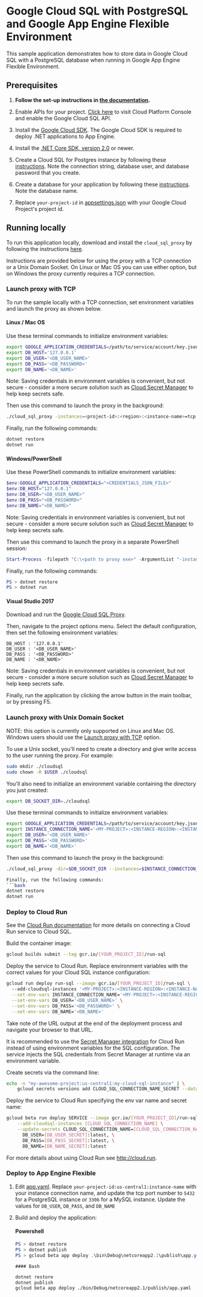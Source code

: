 # Google Cloud SQL with PostgreSQL and Google App Engine Flexible Environment

This sample application demonstrates how to store data in Google Cloud SQL
with a PostgreSQL database when running in Google App Engine Flexible Environment.

## Prerequisites

1.  **Follow the set-up instructions in [the documentation](https://cloud.google.com/dotnet/docs/setup).**
  
1.  Enable APIs for your project.
    [Click here](https://console.cloud.google.com/flows/enableapi?apiid=sqladmin.googleapis.com&showconfirmation=true)
    to visit Cloud Platform Console and enable the Google Cloud SQL API.

1.  Install the [Google Cloud SDK](https://cloud.google.com/sdk/).  The Google Cloud SDK
    is required to deploy .NET applications to App Engine.

1.  Install the [.NET Core SDK, version 2.0](https://github.com/dotnet/core/blob/master/release-notes/download-archives/2.0.5-download.md)
    or newer.

1.  Create a Cloud SQL for Postgres instance by following these 
    [instructions](https://cloud.google.com/sql/docs/postgres/create-instance).
    Note the connection string, database user, and database password that you create.

1.  Create a database for your application by following these 
    [instructions](https://cloud.google.com/sql/docs/postgres/create-manage-databases).
    Note the database name. 

1.  Replace `your-project-id` in [appsettings.json](appsettings.json) with your Google Cloud Project's project id.

## Running locally

To run this application locally, download and install the `cloud_sql_proxy` by
following the instructions
[here](https://cloud.google.com/sql/docs/postgres/sql-proxy#install).

Instructions are provided below for using the proxy with a TCP connection or a Unix Domain Socket.
On Linux or Mac OS you can use either option, but on Windows the proxy currently requires a TCP connection.

### Launch proxy with TCP

To run the sample locally with a TCP connection, set environment variables and launch the proxy as shown below.

#### Linux / Mac OS
Use these terminal commands to initialize environment variables:
```bash
export GOOGLE_APPLICATION_CREDENTIALS=/path/to/service/account/key.json
export DB_HOST='127.0.0.1'
export DB_USER='<DB_USER_NAME>'
export DB_PASS='<DB_PASSWORD>'
export DB_NAME='<DB_NAME>'
```

Note: Saving credentials in environment variables is convenient, but not secure - consider a more secure solution such as [Cloud Secret Manager](https://cloud.google.com/secret-manager) to help keep secrets safe.


Then use this command to launch the proxy in the background:
```bash
./cloud_sql_proxy -instances=<project-id>:<region>:<instance-name>=tcp:5432 -credential_file=$GOOGLE_APPLICATION_CREDENTIALS &
```

Finally, run the following commands:
```bash
dotnet restore
dotnet run
```

#### Windows/PowerShell
Use these PowerShell commands to initialize environment variables:
```powershell
$env:GOOGLE_APPLICATION_CREDENTIALS="<CREDENTIALS_JSON_FILE>"
$env:DB_HOST="127.0.0.1"
$env:DB_USER="<DB_USER_NAME>"
$env:DB_PASS="<DB_PASSWORD>"
$env:DB_NAME="<DB_NAME>"
```

Note: Saving credentials in environment variables is convenient, but not secure - consider a more secure solution such as [Cloud Secret Manager](https://cloud.google.com/secret-manager) to help keep secrets safe.


Then use this command to launch the proxy in a separate PowerShell session:
```powershell
Start-Process -filepath "C:\<path to proxy exe>" -ArgumentList "-instances=<project-id>:<region>:<instance-name>=tcp:5432 -credential_file=<CREDENTIALS_JSON_FILE>"
```
Finally, run the following commands:
```psm1
PS > dotnet restore
PS > dotnet run
```
#### Visual Studio 2017

Download and run the [Google Cloud SQL Proxy](https://cloud.google.com/sql/docs/mysql/sql-proxy).

Then, navigate to the project options menu. Select the default configuration, then set the following environment variables:

```
DB_HOST : '127.0.0.1' 
DB_USER : '<DB_USER_NAME>' 
DB_PASS : '<DB_PASSWORD>'
DB_NAME : '<DB_NAME>'
```

Note: Saving credentials in environment variables is convenient, but not secure - consider a more secure solution such as [Cloud Secret Manager](https://cloud.google.com/secret-manager) to help keep secrets safe.


Finally, run the application by clicking the arrow button in the main toolbar, or by pressing F5.

### Launch proxy with Unix Domain Socket
NOTE: this option is currently only supported on Linux and Mac OS. Windows users should use the [Launch proxy with TCP](#launch-proxy-with-tcp) option.

To use a Unix socket, you'll need to create a directory and give write access to the user running the proxy. For example:
```bash
sudo mkdir ./cloudsql
sudo chown -R $USER ./cloudsql
```

You'll also need to initialize an environment variable containing the directory you just created:

```bash
export DB_SOCKET_DIR=./cloudsql
```

Use these terminal commands to initialize environment variables:
```bash
export GOOGLE_APPLICATION_CREDENTIALS=/path/to/service/account/key.json
export INSTANCE_CONNECTION_NAME='<MY-PROJECT>:<INSTANCE-REGION>:<INSTANCE-NAME>'
export DB_USER='<DB_USER_NAME>'
export DB_PASS='<DB_PASSWORD>'
export DB_NAME='<DB_NAME>'
```

Then use this command to launch the proxy in the background:
```bash
./cloud_sql_proxy -dir=$DB_SOCKET_DIR --instances=$INSTANCE_CONNECTION_NAME --credential_file=$GOOGLE_APPLICATION_CREDENTIALS &

Finally, run the following commands:
```bash
dotnet restore
dotnet run
```

### Deploy to Cloud Run

See the [Cloud Run documentation](https://cloud.google.com/sql/docs/postgres/connect-run)
for more details on connecting a Cloud Run service to Cloud SQL.

Build the container image:

```sh
gcloud builds submit --tag gcr.io/[YOUR_PROJECT_ID]/run-sql
```

Deploy the service to Cloud Run. Replace environment variables with the correct values for your Cloud SQL
instance configuration:

```sh
gcloud run deploy run-sql --image gcr.io/[YOUR_PROJECT_ID]/run-sql \              
  --add-cloudsql-instances '<MY-PROJECT>:<INSTANCE-REGION>:<INSTANCE-NAME>' \
  --set-env-vars INSTANCE_CONNECTION_NAME='<MY-PROJECT>:<INSTANCE-REGION>:<INSTANCE-NAME>' \
  --set-env-vars DB_USER='<DB_USER_NAME>' \
  --set-env-vars DB_PASS='<DB_PASSWORD>' \
  --set-env-vars DB_NAME='<DB_NAME>'
```

Take note of the URL output at the end of the deployment process and navigate your browser to that URL.

It is recommended to use the [Secret Manager integration](https://cloud.google.com/run/docs/configuring/secrets) for Cloud Run instead
of using environment variables for the SQL configuration. The service injects the SQL credentials from
Secret Manager at runtime via an environment variable.

Create secrets via the command line:
```sh
echo -n "my-awesome-project:us-central1:my-cloud-sql-instance" | \
    gcloud secrets versions add CLOUD_SQL_CONNECTION_NAME_SECRET --data-file=-
```

Deploy the service to Cloud Run specifying the env var name and secret name:
```sh
gcloud beta run deploy SERVICE --image gcr.io/[YOUR_PROJECT_ID]/run-sql \
    --add-cloudsql-instances [CLOUD_SQL_CONNECTION_NAME] \
    --update-secrets CLOUD_SQL_CONNECTION_NAME=[CLOUD_SQL_CONNECTION_NAME_SECRET]:latest,\
      DB_USER=[DB_USER_SECRET]:latest, \
      DB_PASS=[DB_PASS_SECRET]:latest, \
      DB_NAME=[DB_NAME_SECRET]:latest
```

For more details about using Cloud Run see http://cloud.run.

### Deploy to App Engine Flexible

1.  Edit [app.yaml](app.yaml).  Replace `your-project-id:us-central1:instance-name`
    with your instance connection name, and update the tcp port number to 
    `5432` for a PostgreSQL instance or `3306` for a MySQL instance. Update the values
    for `DB_USER`, `DB_PASS`, and `DB_NAME`

2.  Build and deploy the application:

    #### Powershell
    ```psm1
    PS > dotnet restore
    PS > dotnet publish
    PS > gcloud beta app deploy .\bin\Debug\netcoreapp2.1\publish\app.yaml
    ```
        #### Bash
    ```bash
    dotnet restore
    dotnet publish
    gcloud beta app deploy ./bin/Debug/netcoreapp2.1/publish/app.yaml
    ```
